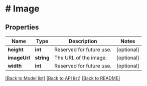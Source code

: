 # # Image

## Properties

Name | Type | Description | Notes
------------ | ------------- | ------------- | -------------
**height** | **int** | Reserved for future use. | [optional]
**imageUrl** | **string** | The URL of the image. | [optional]
**width** | **int** | Reserved for future use. | [optional]

[[Back to Model list]](../../README.md#models) [[Back to API list]](../../README.md#endpoints) [[Back to README]](../../README.md)
